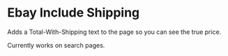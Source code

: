 # Ebay Include Shipping

Adds a Total-With-Shipping text to the page so you can see the true price.

Currently works on search pages.
